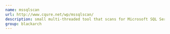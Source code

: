 ```yaml
---
name: mssqlscan
url: http://www.cqure.net/wp/mssqlscan/
description: small multi-threaded tool that scans for Microsoft SQL Servers. URL : http://www.cqure.net/wp/mssqlscan/ Groups : blackarch blackarch-scanner
group: blackarch
---
```

